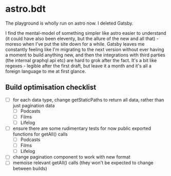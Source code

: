 # astro.bdt

The playground is wholly run on astro now. I deleted Gatsby.

I find the mental-model of something simpler like astro easier to understand (it could have also been eleventy, but the allure of the new and all that) - moreso when I've put the site down for a while. Gatsby leaves me constantly feeling like I'm migrating to the next version without ever having a moment to build anything new, and then the integrations with third parties (the internal graphql api etc) are hard to grok after the fact. It's a bit like regexes - legible after the first draft, but leave it a month and it's all a foreign language to me at first glance.

## Build optimisation checklist
- [ ] for each data type, change getStaticPaths to return all data, rather than just pagination data
    - [ ] Podcasts
    - [ ] Films
    - [ ] Lifelog
- [ ] ensure there are some rudimentary tests for now public exported functions for getAll<T>() calls
    - [ ] Podcasts
    - [ ] Films
    - [ ] Lifelog
- [ ] change pagination component to work with new format
- [ ] memoise relevant getAll<T>() calls (they won't be expected to change between builds)
